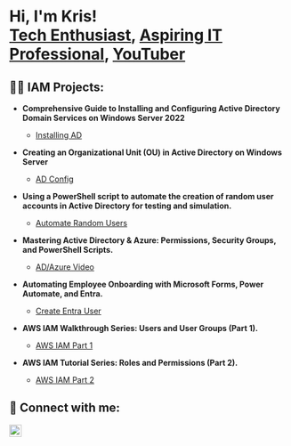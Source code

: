 <h1>Hi, I'm Kris! <br/><a href="https://github.com/KLavallais">Tech Enthusiast</a>, <a href="https://www.linkedin.com/in/lavallaistech/">Aspiring IT Professional</a>, <a href="https://www.youtube.com/TheLobMob">YouTuber</a>



<h2>👨‍💻 IAM Projects:</h2>

- <b>Comprehensive Guide to Installing and Configuring Active Directory Domain Services on Windows Server 2022</b>
  - [Installing AD](https://github.com/KLavallais/InstallAD/)
    
- <b>Creating an Organizational Unit (OU) in Active Directory on Windows Server</b>
  - [AD Config](https://github.com/KLavallais/ADConfig)
    
- <b>Using a PowerShell script to automate the creation of random user accounts in Active Directory for testing and simulation.</b>
  - [Automate Random Users](https://github.com/KLavallais/AutomateRandomUser)
 
- <b>Mastering Active Directory & Azure: Permissions, Security Groups, and PowerShell Scripts.</b>
  - [AD/Azure Video](https://github.com/KLavallais/AzureADVideo)

- <b>Automating Employee Onboarding with Microsoft Forms, Power Automate, and Entra.</b>
  - [Create Entra User](https://github.com/KLavallais/FormsEntraUser)
    
- <b>AWS IAM Walkthrough Series: Users and User Groups (Part 1).</b>
  - [AWS IAM Part 1](https://github.com/KLavallais/AWSIAM1)
    
- <b>AWS IAM Tutorial Series: Roles and Permissions (Part 2).</b>
  - [AWS IAM Part 2](https://github.com/KLavallais/AWSIAM2)
    
<h2> 🤳 Connect with me:</h2>


[<img align="left" alt="LavallaisTech | LinkedIn" width="22px" src="https://cdn.jsdelivr.net/npm/simple-icons@v3/icons/linkedin.svg" />][linkedin]



[linkedin]: https://linkedin.com/in/lavallaistech
<!--
**KLavallais/Klavallais** is a ✨ _special_ ✨ repository because its `README.md` (this file) appears on your GitHub profile.

Here are some ideas to get you started:

- 🔭 I’m currently working on ...
- 🌱 I’m currently learning ...
- 👯 I’m looking to collaborate on ...
- 🤔 I’m looking for help with ...
- 💬 Ask me about ...
- 📫 How to reach me: ...
- 😄 Pronouns: ...
- ⚡ Fun fact: ...
-->
